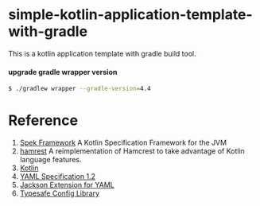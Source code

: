 # simple-kotlin-application-template-with-gradle
This is a kotlin application template with gradle build tool.

#### upgrade gradle wrapper version

```bash
$ ./gradlew wrapper --gradle-version=4.4
```

# Reference
1. [Spek Framework](http://spekframework.org/)  A Kotlin Specification Framework for the JVM
2. [hamrest](https://github.com/npryce/hamkrest) A reimplementation of Hamcrest to take advantage of Kotlin language features.
3. [Kotlin](http://kotlinlang.org/)
4. [YAML Specification 1.2](http://yaml.org/spec/1.2/spec.pdf)
5. [Jackson Extension for YAML](https://github.com/FasterXML/jackson-dataformats-text/tree/master/yaml)
6. [Typesafe Config Library](https://github.com/lightbend/config)